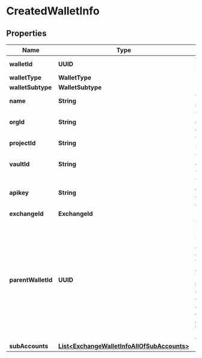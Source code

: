 

# CreatedWalletInfo


## Properties

| Name | Type | Description | Notes |
|------------ | ------------- | ------------- | -------------|
|**walletId** | **UUID** | The wallet ID. |  |
|**walletType** | **WalletType** |  |  |
|**walletSubtype** | **WalletSubtype** |  |  |
|**name** | **String** | The wallet name. |  |
|**orgId** | **String** | The ID of the owning organization. |  |
|**projectId** | **String** | The project ID. |  [optional] |
|**vaultId** | **String** | The ID of the owning vault. |  |
|**apikey** | **String** | The API key of your exchange account. |  |
|**exchangeId** | **ExchangeId** |  |  |
|**parentWalletId** | **UUID** | The wallet ID of the Main Account associated with the Sub Account. This property is returned only if you are creating or querying an Exchange Wallet (Sub Account). |  [optional] |
|**subAccounts** | [**List&lt;ExchangeWalletInfoAllOfSubAccounts&gt;**](ExchangeWalletInfoAllOfSubAccounts.md) |  |  [optional] |



